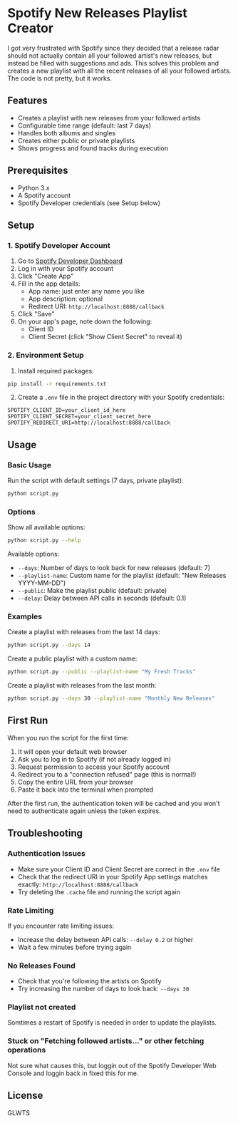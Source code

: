 # Spotify New Releases Playlist Creator
I got very frustrated with Spotify since they decided that a release radar should not actually contain all your followed artist's new releases, but instead be filled with suggestions and ads.
This solves this problem and creates a new playlist with all the recent releases of all your followed artists. The code is not pretty, but it works.

## Features
- Creates a playlist with new releases from your followed artists
- Configurable time range (default: last 7 days)
- Handles both albums and singles
- Creates either public or private playlists
- Shows progress and found tracks during execution

## Prerequisites
- Python 3.x
- A Spotify account
- Spotify Developer credentials (see Setup below)

## Setup

### 1. Spotify Developer Account

1. Go to [Spotify Developer Dashboard](https://developer.spotify.com/dashboard)
2. Log in with your Spotify account
3. Click "Create App"
4. Fill in the app details:
   - App name: just enter any name you like
   - App description: optional
   - Redirect URI: `http://localhost:8888/callback`
5. Click "Save"
6. On your app's page, note down the following:
   - Client ID
   - Client Secret (click "Show Client Secret" to reveal it)

### 2. Environment Setup
1. Install required packages:
```bash
pip install -r requirements.txt
```

2. Create a `.env` file in the project directory with your Spotify credentials:
```env
SPOTIFY_CLIENT_ID=your_client_id_here
SPOTIFY_CLIENT_SECRET=your_client_secret_here
SPOTIFY_REDIRECT_URI=http://localhost:8888/callback
```

## Usage

### Basic Usage

Run the script with default settings (7 days, private playlist):
```bash
python script.py
```

### Options

Show all available options:
```bash
python script.py --help
```

Available options:
- `--days`: Number of days to look back for new releases (default: 7)
- `--playlist-name`: Custom name for the playlist (default: "New Releases YYYY-MM-DD")
- `--public`: Make the playlist public (default: private)
- `--delay`: Delay between API calls in seconds (default: 0.1)

### Examples

Create a playlist with releases from the last 14 days:
```bash
python script.py --days 14
```

Create a public playlist with a custom name:
```bash
python script.py --public --playlist-name "My Fresh Tracks"
```

Create a playlist with releases from the last month:
```bash
python script.py --days 30 --playlist-name "Monthly New Releases"
```

## First Run

When you run the script for the first time:
1. It will open your default web browser
2. Ask you to log in to Spotify (if not already logged in)
3. Request permission to access your Spotify account
4. Redirect you to a "connection refused" page (this is normal!)
5. Copy the entire URL from your browser
6. Paste it back into the terminal when prompted

After the first run, the authentication token will be cached and you won't need to authenticate again unless the token expires.

## Troubleshooting

### Authentication Issues
- Make sure your Client ID and Client Secret are correct in the `.env` file
- Check that the redirect URI in your Spotify App settings matches exactly: `http://localhost:8888/callback`
- Try deleting the `.cache` file and running the script again

### Rate Limiting
If you encounter rate limiting issues:
- Increase the delay between API calls: `--delay 0.2` or higher
- Wait a few minutes before trying again

### No Releases Found
- Check that you're following the artists on Spotify
- Try increasing the number of days to look back: `--days 30`

### Playlist not created
Somtimes a restart of Spotify is needed in order to update the playlists. 

### Stuck on "Fetching followed artists..." or other fetching operations
Not sure what causes this, but loggin out of the Spotify Developer Web Console and loggin back in fixed this for me. 

## License
GLWTS
